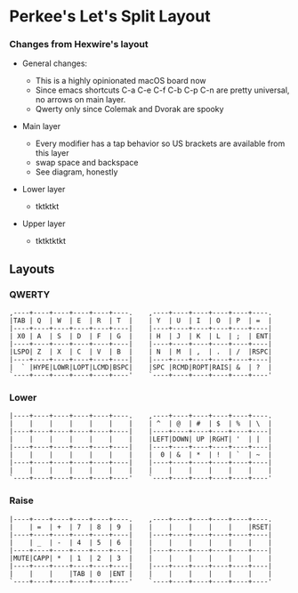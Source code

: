 Perkee's Let's Split Layout
============================

### Changes from Hexwire's layout

- General changes:
    - This is a highly opinionated macOS board now
    - Since emacs shortcuts C-a C-e C-f C-b C-p C-n are pretty universal, no arrows on main layer.
    - Qwerty only since Colemak and Dvorak are spooky

- Main layer
    - Every modifier has a tap behavior so US brackets are available from this layer
    - swap space and backspace
    - See diagram, honestly
- Lower layer
    - tktktkt
- Upper layer
    - tktktktkt

## Layouts

### QWERTY
```
,----+----+----+----+----+----.    ,----+----+----+----+----+----.
|TAB | Q  | W  | E  | R  | T  |    | Y  | U  | I  | O  | P  | =  |
|----+----+----+----+----+----|    |----+----+----+----+----+----|
| X0 | A  | S  | D  | F  | G  |    | H  | J  | K  | L  | ;  | ENT|
|----+----+----+----+----+----|    |----+----+----+----+----+----|
|LSPO| Z  | X  | C  | V  | B  |    | N  | M  | ,  | .  | /  |RSPC|
|----+----+----+----+----+----|    |----+----+----+----+----+----|
|  ` |HYPE|LOWR|LOPT|LCMD|BSPC|    |SPC |RCMD|ROPT|RAIS| &  | ?  |
`----+----+----+----+----+----'    `----+----+----+----+----+----'
```

### Lower
```
|----+----+----+----+----+----.    ,----+----+----+----+----+----.
|    |    |    |    |    |    |    | ^  | @  | #  | $  | %  | \  |
|----+----+----+----+----+----|    |----+----+----+----+----+----|
|    |    |    |    |    |    |    |LEFT|DOWN| UP |RGHT| '  | |  |
|----+----+----+----+----+----|    |----+----+----+----+----+----|
|    |    |    |    |    |    |    |  0 | &  | *  | !  | `  | ~  |
|----+----+----+----+----+----|    |----+----+----+----+----+----|
|    |    |    |    |    |    |    |    |    |    |    |    |    |
`----+----+----+----+----+----'    `----+----+----+----+----+----'
```

### Raise
```
|----+----+----+----+----+----.    ,----+----+----+----+----+----.
|    | =  | +  | 7  | 8  | 9  |    |    |    |    |    |    |RSET|
|----+----+----+----+----+----|    |----+----+----+----+----+----|
|    | _  | -  | 4  | 5  | 6  |    |    |    |    |    |    |    |
|----+----+----+----+----+----|    |----+----+----+----+----+----|
|MUTE|CAPP| *  | 1  | 2  | 3  |    |    |    |    |    |    |    |
|----+----+----+----+----+----|    |----+----+----+----+----+----|
|    |    |    |TAB | 0  |ENT |    |    |    |    |    |    |    |
`----+----+----+----+----+----'    `----+----+----+----+----+----'
```
